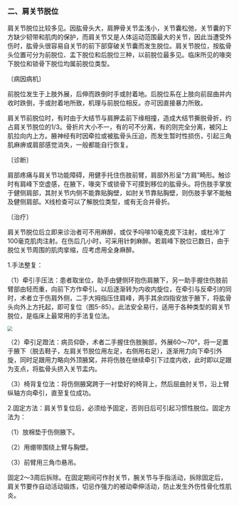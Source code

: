 ### 二、肩关节脱位

肩关节脱位比较多见。因肱骨头大，肩胛骨关节盂浅小，关节囊松弛，关节囊的下方缺少韧带和肌肉的保护，而肩关节又是人体运动范围最大的关节，因此当遭受外伤时，肱骨头很容易自关节的前下部穿破关节囊而发生脱位。肩关节脱位，按肱骨头位置可分为前脱位、盂下脱位和后脱位三种，以前脱位最多见。临床所见的喙突下脱位和锁骨下脱位均属前脱位类型。

〔病因病机〕

前脱位发生于上肢外展，后伸而跌倒时手或肘着地。后脱位系在上肢向前屈曲并内收时跌倒，手或肘着地所致，机理与前脱位相反。亦可因直接暴力所致。

肩关节前脱位时，有时由于大结节与肩胛盂前下缘相撞，造成大结节撕脱骨折，约占肩关节脱位的1/3。骨折片大小不一，有的可不分离，有的则完全分离，被冈上肌拉向内上方。腋神经有时因牵拉或被肱骨头压迫，而发生暂时性损伤，引起三角肌麻痹或肩部感觉消失，一般都能自行恢复。

〔诊断〕

肩部疼痛与肩关节功能障碍，用健手托住伤肢前臂，肩部外形呈“方肩”畸形。触诊时有肩峰下空虚感，在腋下，喙突下或锁骨下可摸到移位的肱骨头。将伤肢手掌放于健侧肩部，其肘关节内侧不能靠贴胸壁，如肘关节靠贴胸壁，则伤肢手掌不能触及健侧肩部。X线检查可以了解脱位类型，或有无合并骨折。

〔治疗〕

肩关节脱位后立即来诊治者可不用麻醉，或仅予吗啡10毫克皮下注射，或杜冷丁100毫克肌肉注射。在伤后几小时，可采用针刺麻醉。若肩峰下脱位已数日，由于脱位关节周围的肌肉挛缩，应考虑用全身麻醉。

1.手法整复：

（1）牵引手压法：患者取坐位，助手由健侧环抱伤肩腋下，另一助手握住伤肢前臂部由轻而重，向前下方作牵引。以后逐渐转为内收内旋位，在牵引与反牵引的同时，术者立于伤肩外侧，二手大拇指压住肩峰，两手其余四指安放于腋下，将肱骨头向外上方托起，即可复位（图5-85）。此法安全易行，适用于各种类型的肩关节脱位，是临床上最常用的手法复位法。

<img src="./img/5-85.jpg" style="zoom:70%;" />

（2）牵引足蹬法：病员仰卧，术者二手握住伤肢腕部，外展60〜70°，将一足置于腋下（脱去鞋子，左肩关节脱位用左足，右侧用右足），逐渐用力向下牵引外旋，同时足跟用力略向外顶腋窝，并将伤肢在继续牵引下过度内收，此时即以足跟为支点，将肱骨头挤入关节盂内。

（3）椅背复位法：将伤侧腋窝跨于一衬垫好的椅背上，然后屈曲肘关节，沿上臂纵轴方向牵引，直至复位成功。

2.固定方法：肩关节复位后，必须给予固定，否则日后可引起习惯性脱位。固定方法为：

（1）放棉垫于伤侧腋下。

（2）用绷带围绕上臂与胸壁。

（3）前臂用三角巾悬吊。

固定2〜3周后拆除。在固定期间可作肘关节，腕关节与手指活动，拆除固定后，肩关节要作自动活动锻炼，切忌作强力的被动牵伸活动，防止发生外伤性骨化性肌炎。
